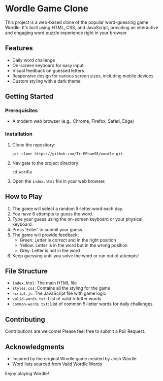 # Wordle Game Clone

This project is a web-based clone of the popular word-guessing game Wordle. It's built using HTML, CSS, and JavaScript, providing an interactive and engaging word puzzle experience right in your browser.

## Features

- Daily word challenge
- On-screen keyboard for easy input
- Visual feedback on guessed letters
- Responsive design for various screen sizes, including mobile devices
- Custom styling with a dark theme

## Getting Started

### Prerequisites

- A modern web browser (e.g., Chrome, Firefox, Safari, Edge)

### Installation

1. Clone the repository:
   ```
   git clone https://github.com/TriMPham98/wordle.git
   ```
2. Navigate to the project directory:
   ```
   cd wordle
   ```
3. Open the `index.html` file in your web browser.

## How to Play

1. The game will select a random 5-letter word each day.
2. You have 6 attempts to guess the word.
3. Type your guess using the on-screen keyboard or your physical keyboard.
4. Press 'Enter' to submit your guess.
5. The game will provide feedback:
   - Green: Letter is correct and in the right position
   - Yellow: Letter is in the word but in the wrong position
   - Grey: Letter is not in the word
6. Keep guessing until you solve the word or run out of attempts!

## File Structure

- `index.html`: The main HTML file
- `styles.css`: Contains all the styling for the game
- `script.js`: The JavaScript file with game logic
- `valid-words.txt`: List of valid 5-letter words
- `common-words.txt`: List of common 5-letter words for daily challenges

## Contributing

Contributions are welcome! Please feel free to submit a Pull Request.

## Acknowledgments

- Inspired by the original Wordle game created by Josh Wardle
- Word lists sourced from [Valid Wordle Words](https://gist.github.com/dracos/dd0668f281e685bad51479e5acaadb93)

Enjoy playing Wordle!